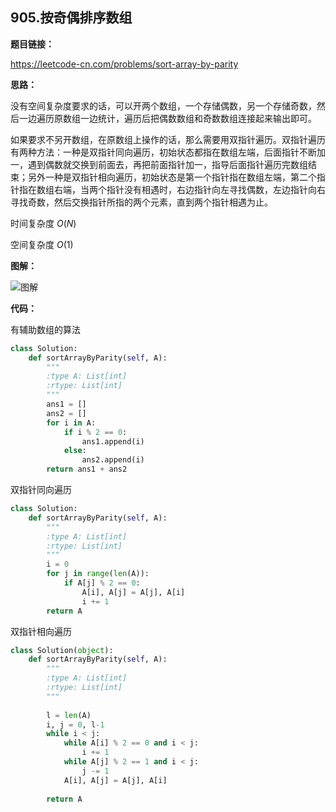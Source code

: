 ## 905.按奇偶排序数组

**题目链接：**

https://leetcode-cn.com/problems/sort-array-by-parity

**思路：**

没有空间复杂度要求的话，可以开两个数组，一个存储偶数，另一个存储奇数，然后一边遍历原数组一边统计，遍历后把偶数数组和奇数数组连接起来输出即可。

如果要求不另开数组，在原数组上操作的话，那么需要用双指针遍历。双指针遍历有两种方法：一种是双指针同向遍历，初始状态都指在数组左端，后面指针不断加一，遇到偶数就交换到前面去，再把前面指针加一，指导后面指针遍历完数组结束；另外一种是双指针相向遍历，初始状态是第一个指针指在数组左端，第二个指针指在数组右端，当两个指针没有相遇时，右边指针向左寻找偶数，左边指针向右寻找奇数，然后交换指针所指的两个元素，直到两个指针相遇为止。

时间复杂度 $O(N)$

空间复杂度 $O(1)$

**图解：**

![图解](http://qiniu.wenyuetech.cn/905-1.gif)


**代码：**

有辅助数组的算法

```python
class Solution:
    def sortArrayByParity(self, A):
        """
        :type A: List[int]
        :rtype: List[int]
        """
        ans1 = []
        ans2 = []
        for i in A:
            if i % 2 == 0:
                ans1.append(i)
            else:
                ans2.append(i)
        return ans1 + ans2
```

双指针同向遍历

```python
class Solution:
    def sortArrayByParity(self, A):
        """
        :type A: List[int]
        :rtype: List[int]
        """
        i = 0
        for j in range(len(A)):
            if A[j] % 2 == 0:
                A[i], A[j] = A[j], A[i]
                i += 1
        return A
```

双指针相向遍历

```python
class Solution(object):
    def sortArrayByParity(self, A):
        """
        :type A: List[int]
        :rtype: List[int]
        """
        
        l = len(A) 
        i, j = 0, l-1
        while i < j:
            while A[i] % 2 == 0 and i < j:
                i += 1
            while A[j] % 2 == 1 and i < j:
                j -= 1
            A[i], A[j] = A[j], A[i]
                    
        return A
```

